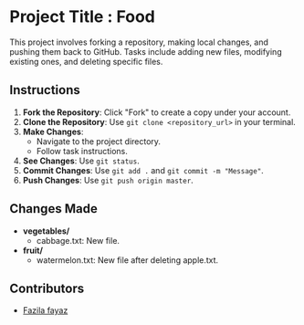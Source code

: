# Project Title : Food 

This project involves forking a repository, making local changes, and pushing them back to GitHub. Tasks include adding new files, modifying existing ones, and deleting specific files.

## Instructions

1. **Fork the Repository**: Click "Fork" to create a copy under your account.
2. **Clone the Repository**: Use `git clone <repository_url>` in your terminal.
3. **Make Changes**:
   - Navigate to the project directory.
   - Follow task instructions.
4. **See Changes**: Use `git status`.
5. **Commit Changes**: Use `git add .` and `git commit -m "Message"`.
6. **Push Changes**: Use `git push origin master`.

## Changes Made

- **vegetables/**
  - cabbage.txt: New file.
- **fruit/**
  - watermelon.txt: New file after deleting apple.txt.

## Contributors

- [Fazila fayaz](https://github.com/fazila8790)


